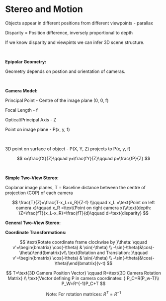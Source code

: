 # Stereo and Motion
Objects appear in different positions from different viewpoints - parallax

Disparity = Position difference, inversely proportional to depth

If we know disparity and viewpints we can infer 3D scene structure.

<br/>

**Epipolar Geometry:**

Geometry depends on postion and orientation of cameras.

<br/>

**Camera Model:**

Principal Point - Centre of the image plane (0, 0, f)

Focal Length - f

Optical/Principal Axis - Z

Point on image plane - P(x, y, f)

<br/>

3D point on surface of object - P(X, Y, Z) projects to P(x, y, f)

$$ x=\frac{fX}{Z}\qquad y=\frac{fY}{Z}\qquad p=\frac{fP}{Z} $$

<br/>

**Simple Two-View Stereo:**

Coplanar image planes, T = Baseline distance between the centre of projection (COP) of each camera

$$ \frac{T}{Z}=\frac{T-x_L+x_R}{Z-f} \\\qquad x_L =\text{Point on left camera x}\qquad x_R =\text{Point on right camera x}\\\text{depth: }Z=\frac{fT}{x_L-x_R}=\frac{fT}{d}\qquad d=\text{disparity} $$

**General Two-View Stereo:**

**Coordinate Transformations:**

$$ \text{Rotate coordinate frame clockwise by }\theta: \qquad v'=\begin{bmatrix} \cos(-\theta) & \sin(-\theta) \\ -\sin(-\theta)&\cos(-\theta)\end{bmatrix}v\\ \text{Rotation and Translation: }\qquad v'=\begin{bmatrix} \cos(-\theta) & \sin(-\theta) \\ -\sin(-\theta)&\cos(-\theta)\end{bmatrix}(v-t) $$

$$ T=\text{3D Camera Position Vector} \qquad R=\text{3D Camera Rotation Matrix} \\ \text{Vector defining P in camera coordinates: } P_C=R(P_w-T)\\ P_W=R^{-1}P_C+T $$

$$ \text{Note: For rotation matrices: }R^T=R^{-1} $$

<br/>

